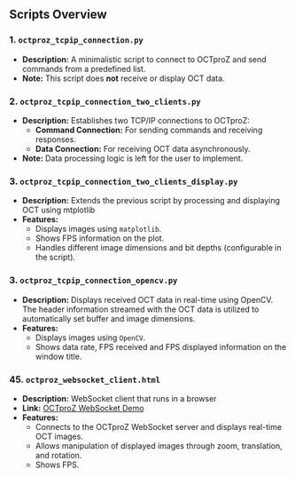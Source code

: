 ## Scripts Overview

### 1. `octproz_tcpip_connection.py`

- **Description:** A minimalistic script to connect to OCTproZ and send commands from a predefined list.
- **Note:** This script does **not** receive or display OCT data.

### 2. `octproz_tcpip_connection_two_clients.py`

- **Description:** Establishes two TCP/IP connections to OCTproZ:
  - **Command Connection:** For sending commands and receiving responses.
  - **Data Connection:** For receiving OCT data asynchronously.
- **Note:** Data processing logic is left for the user to implement.

### 3. `octproz_tcpip_connection_two_clients_display.py`

- **Description:** Extends the previous script by processing and displaying OCT using mtplotlib
- **Features:**
  - Displays images using `matplotlib`.
  - Shows FPS information on the plot.
  - Handles different image dimensions and bit depths (configurable in the script).

### 3. `octproz_tcpip_connection_opencv.py`

- **Description:** Displays received OCT data in real-time using OpenCV. The header information streamed with the OCT data is utilized to automatically set buffer and image dimensions.
- **Features:**
  - Displays images using `OpenCV`.
  - Shows data rate, FPS received and FPS displayed information on the window title.

### 45. `octproz_websocket_client.html`

- **Description:** WebSocket client that runs in a browser
- **Link:** [OCTproZ WebSocket Demo](https://spectralcode.github.io/SocketStreamExtension/examples/octproz_websocket_client.html)
- **Features:**
  - Connects to the OCTproZ WebSocket server and displays real-time OCT images.
  - Allows manipulation of displayed images through zoom, translation, and rotation.
  - Shows FPS.
